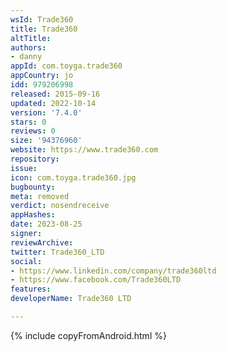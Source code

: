 ```yaml
---
wsId: Trade360
title: Trade360
altTitle: 
authors:
- danny
appId: com.toyga.trade360
appCountry: jo
idd: 979206998
released: 2015-09-16
updated: 2022-10-14
version: '7.4.0'
stars: 0
reviews: 0
size: '94376960'
website: https://www.trade360.com
repository: 
issue: 
icon: com.toyga.trade360.jpg
bugbounty: 
meta: removed
verdict: nosendreceive
appHashes: 
date: 2023-08-25
signer: 
reviewArchive: 
twitter: Trade360_LTD
social:
- https://www.linkedin.com/company/trade360ltd
- https://www.facebook.com/Trade360LTD
features: 
developerName: Trade360 LTD

---
```


{% include copyFromAndroid.html %}
